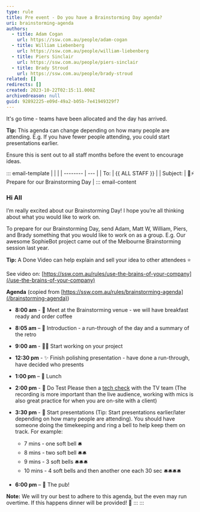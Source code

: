 ```yaml
---
type: rule
title: Pre event - Do you have a Brainstorming Day agenda?
uri: brainstorming-agenda
authors:
  - title: Adam Cogan
    url: https://ssw.com.au/people/adam-cogan
  - title: William Liebenberg
    url: https://ssw.com.au/people/william-liebenberg
  - title: Piers Sinclair
    url: https://ssw.com.au/people/piers-sinclair
  - title: Brady Stroud
    url: https://ssw.com.au/people/brady-stroud
related: []
redirects: []
created: 2023-10-22T02:15:11.000Z
archivedreason: null
guid: 92892225-e09d-49a2-b05b-7e41949329f7
---
```

It's go time - teams have been allocated and the day has arrived.

**Tip:** This agenda can change depending on how many people are attending. E.g. If you have fewer people attending, you could start presentations earlier.

Ensure this is sent out to all staff months before the event to encourage ideas.

<!--endintro-->

::: email-template
| | |
| -------- | --- |
| To: | {{ ALL STAFF }} |
| Subject: | 🧠⚡️ Prepare for our Brainstorming Day |
::: email-content

### Hi All

I’m really excited about our Brainstorming Day! I hope you’re all thinking about what you would like to work on.

To prepare for our Brainstorming Day, send Adam, Matt W, William, Piers, and Brady something that you would like to work on as a group.
E.g. Our awesome SophieBot project came out of the Melbourne Brainstorming session last year.

**Tip:** A Done Video can help explain and sell your idea to other attendees ⭐

See video on: [https://ssw.com.au/rules/use-the-brains-of-your-company](/use-the-brains-of-your-company)

**Agenda** (copied from [https://ssw.com.au/rules/brainstorming-agenda](/brainstorming-agenda))

* **8:00 am** - 🤝 Meet at the Brainstorming venue - we will have breakfast ready and order coffee
* **8:05 am** – 🙋 Introduction - a run-through of the day and a summary of the retro
* **9:00 am** - 🧑‍💻 Start working on your project
* **12:30 pm** - ✨ Finish polishing presentation - have done a run-through, have decided who presents
* **1:00 pm** – 🍴 Lunch
* **2:00 pm** - 🧪 Do Test Please then a [tech check](/tech-check) with the TV team (The recording is more important than the live audience, working with mics is also great practice for when you are on-site with a client)
* **3:30 pm** - 🎤 Start presentations (Tip: Start presentations earlier/later depending on how many people are attending). You should have someone doing the timekeeping and ring a bell to help keep them on track. For example:

  * 7 mins - one soft bell 🛎️
  * 8 mins - two soft bell  🛎️🛎️
  * 9 mins - 3 soft bells   🛎️🛎️🛎️
  * 10 mins - 4 soft bells and then another one each 30 sec 🛎️🛎️🛎️🛎️
* **6:00 pm** – 🍻 The pub!

**Note:** We will try our best to adhere to this agenda, but the even may run overtime. If this happens dinner will be provided! 🍕
:::
:::
